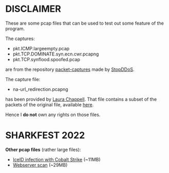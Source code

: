 # DISCLAIMER
These are some pcap files that can be used to test out some feature of the program. 

The captures:
- pkt.ICMP.largeempty.pcap
- pkt.TCP.DOMINATE.syn.ecn.cwr.pcapng
- pkt.TCP.synflood.spoofed.pcap

are from the repository [packet-captures](https://github.com/StopDDoS/packet-captures.git) made by [StopDDoS](https://github.com/StopDDoS).

The capture file:
- na-url_redirection.pcapng

has been provided by [Laura Chappell](www.chappell-university.com). That file contains a subset of the packets of the original file, available 
[here](https://www.chappell-university.com/post/analyze-a-malicious-http-redirection).

Hence I **do not** own any rights on those files.

# SHARKFEST 2022
**Other pcap files** (rather large files):
- [IceID infection with Cobalt Strike](https://drive.google.com/file/d/1pgMGD__6ojwuVd04fFVwbQR7Q5hu0LDj/view?usp=sharing) (~11MB)
- [Webserver scan](https://drive.google.com/file/d/17IA1bgLkiwXsBYZE9IwCG3iu7SlpzcPc/view?usp=sharing) (~29MB)
